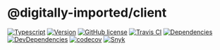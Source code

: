 # @digitally-imported/client
[![Typescript](https://img.shields.io/badge/%3C%2F%3E-TypeScript-blue.svg?style=flat-square)](https://www.typescriptlang.org/)
[![Version](https://img.shields.io/npm/v/@digitally-imported/client?style=flat-square)](https://www.npmjs.com/package/@digitally-imported/client)
[![GitHub license](https://img.shields.io/github/license/pigulla/di?style=flat-square)](https://github.com/pigulla/di/blob/master/LICENSE)
[![Travis CI](https://img.shields.io/travis/com/pigulla/di/master?style=flat-square)](https://travis-ci.com/pigulla/di)
[![Dependencies](https://img.shields.io/david/pigulla/di?style=flat-square&path=packages/client)](https://david-dm.org/pigulla/di?path=packages%2Fclient)
[![DevDependencies](https://img.shields.io/david/dev/pigulla/di?style=flat-square&path=packages/client)](https://david-dm.org/dev/pigulla/di?path=packages%2Fclient)
[![codecov](https://codecov.io/gh/pigulla/di/branch/master/graph/badge.svg?flag=client)](https://codecov.io/gh/pigulla/di/tree/master/packages/client/src)
[![Snyk](https://snyk.io/test/github/pigulla/di/badge.svg?targetFile=packages/client/package.json&style=flat-square)](https://snyk.io/test/github/pigulla/di?targetFile=packages%2Fclient%2Fpackage.json&tab=dependencies)
